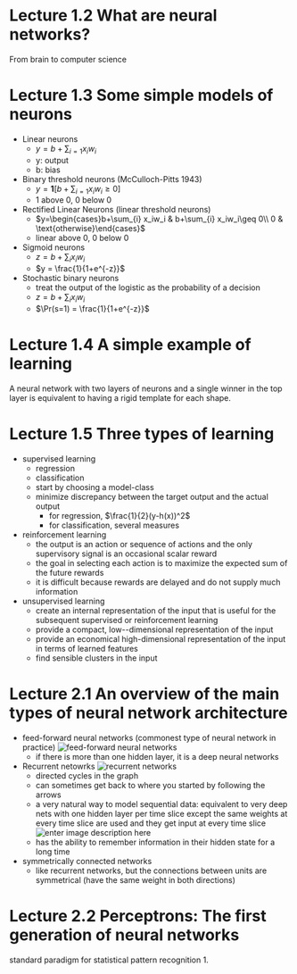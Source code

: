 # Lecture 1.2 What are neural networks?
From brain to computer science

# Lecture 1.3 Some simple models of neurons
- Linear neurons	
	- $y = b + \sum_{i=1} x_iw_i$
	- y: output
	- b: bias
- Binary threshold neurons (McCulloch-Pitts 1943)
	- $y = \textbf{1}[b+\sum_{i=1}x_iw_i\geq 0]$
	- 1 above 0, 0 below 0
- Rectified Linear Neurons (linear threshold neurons)
	- $y=\begin{cases}b+\sum_{i} x_iw_i & b+\sum_{i} x_iw_i\geq 0\\ 0 & \text{otherwise}\end{cases}$
	- linear above 0, 0 below 0
- Sigmoid neurons
	- $z = b+\sum_{i} x_iw_i$
	- $y = \frac{1}{1+e^{-z}}$
- Stochastic binary neurons
	- treat the output of the logistic as the probability of a decision
	- $z = b+\sum_{i} x_iw_i$
	- $\Pr(s=1) = \frac{1}{1+e^{-z}}$

# Lecture 1.4 A simple example of learning
A neural network with two layers of neurons and a single winner in the top layer is equivalent to having a rigid template for each shape.

# Lecture 1.5 Three types of learning
- supervised learning
	- regression
	- classification
	- start by choosing a model-class
	- minimize discrepancy between the target output and the actual output
		- for regression, $\frac{1}{2}(y-h(x))^2$
		- for classification, several measures
- reinforcement learning
	- the output is an action or sequence of actions and the only supervisory signal is an occasional scalar reward
	- the goal in selecting each action is to maximize the expected sum of the future rewards
	- it is difficult because rewards are delayed and do not supply much information 
- unsupervised learning
	- create an internal representation of the input that is useful for the subsequent supervised or reinforcement learning
	- provide a compact, low--dimensional representation of the input
	- provide an economical high-dimensional representation of the input in terms of learned features
	- find sensible clusters in the input 

# Lecture 2.1 An overview of the main types of neural network architecture

- feed-forward neural networks (commonest type of neural network in practice)
![feed-forward neural networks](https://lh3.googleusercontent.com/QIY0sh8Y_Ijok0JXDGmfll1zTf9_JU6a7Y4eQoCI_al4hPRAv7bSyOgKj5BbBoB3DhtwclI5OcHw)
	- if there is more than one hidden layer, it is a deep neural networks
- Recurrent netowrks
![recurrent networks](https://lh3.googleusercontent.com/uNrVxJ28ZXkw3ehN3YN2xvXOcHPo-OJ-SRefLHf0mOADViBeq9lZgBpiTDjyiK6xrVXQtstME5cS "recurrent networks")
	- directed cycles in the graph
	- can sometimes get back to where you started by following the arrows
	- a very natural way to model sequential data: equivalent to very deep nets with one hidden layer per time slice except the same weights at every time slice are used and they get input at every time slice![enter image description here](https://lh3.googleusercontent.com/g5X8WTlRRc8j6QuXcJvn0vq_ot9Av7JxO_dQLBmuogYiGoDnKEen5UOx1CR3rPWtFwUaeox1qTu1)
	- has the ability to remember information in their hidden state for a long time
- symmetrically connected networks
	- like recurrent networks, but the connections between units are symmetrical (have the same weight in both directions)

# Lecture 2.2 Perceptrons: The first generation of neural networks

standard paradigm for statistical pattern recognition
1.

<!--stackedit_data:
eyJoaXN0b3J5IjpbLTgyMTM4NjY3NywxOTMxMTY5MTg1LDc5ND
Y0NzQyMSwxNjMyNDQ0MjAwLC05MjkyMzgzODYsMjA3NDEzMDMy
NSwxNDI2OTE4MDk1LC05Mjc0Njg3NjEsLTgxMzk1OTU3MywtMT
kwMjQ5NzYxNiwxOTEwNDI3Mzc3LC0xNzcwMDMzNTIsMTkyNTA3
NjYwNywtMjA4ODc0NjYxMiwtMTc0MzQ2NDQ2OV19
-->